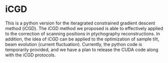 # iCGD

This is a python version for the iteragrated constrained gradient descent method (iCGD).
The iCGD method we proposed is able to effectively applied to the correction of scanning positions in ptychography reconstructions. 
In addition, the idea of iCGD can be applied to the optimization of sample tilt, beam evolution (current fluctuation). 
Currently, the python code is temporarily provided, and we have a plan to release the CUDA code along with the iCGD protocols.
